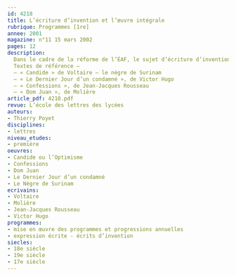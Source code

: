 ```yaml
---
id: 4218
title: L’écriture d’invention et l’œuvre intégrale
rubrique: Programmes [1re]
annee: 2001
magazine: n°11 15 mars 2002
pages: 12
description: 
  Dans le cadre de la réforme de l’ÉAF, le sujet d’écriture d’invention est celui qui semble inquiéter le plus ou poser le plus de questions – parce qu’il était inconnu jusqu’à ce jour, parce qu’il peut susciter chez les élèves une large adhésion au détriment des autres sujets, parce que sa correction et son évaluation apparaissent comme plus incertaines et subjectives… Cet article présente l’exposé d’une expérience pédagogique qui fournit une base de réflexion.
  Textes de référence – 
  – « Candide » de Voltaire – le nègre de Surinam
  – « Le Dernier Jour d’un condamné », de Victor Hugo
  – « Confessions », de Jean-Jacques Rousseau
  – « Dom Juan », de Molière
article_pdf: 4218.pdf
revue: L’école des lettres des lycées
auteurs:
- Thierry Poyet
disciplines:
- lettres
niveau_etudes:
- première
oeuvres:
- Candide ou l’Optimisme
- Confessions
- Dom Juan
- Le Dernier Jour d’un condamné
- Le Nègre de Surinam
ecrivains:
- Voltaire
- Molière
- Jean-Jacques Rousseau
- Victor Hugo
programmes:
- mise en œuvre des programmes et progressions annuelles
- expression écrite - écrits d’invention
siecles:
- 18e siècle
- 19e siècle
- 17e siècle
---
```


